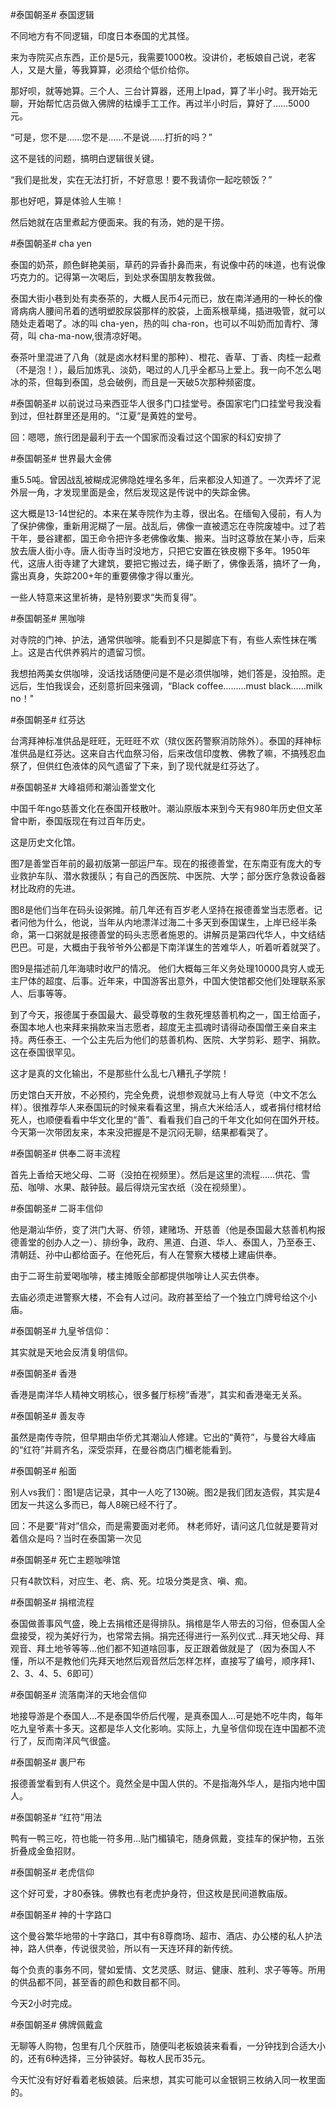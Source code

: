 #泰国朝圣# 泰国逻辑

不同地方有不同逻辑，印度日本泰国的尤其怪。

来为寺院买点东西，正价是5元，我需要1000枚。没讲价，老板娘自己说，老客人，又是大量，等我算算，必须给个低价给你。

那好呗，就等她算。三个人、三台计算器，还用上Ipad，算了半小时。我开始无聊，开始帮忙店员做入佛牌的枯燥手工工作。再过半小时后，算好了……5000元。

“可是，您不是……您不是……不是说……打折的吗？”

这不是钱的问题，搞明白逻辑很关键。

“我们是批发，实在无法打折，不好意思！要不我请你一起吃顿饭？”

那也好吧，算是体验人生嘛！

然后她就在店里煮起方便面来。我的有汤，她的是干捞。


#泰国朝圣# cha yen

泰国的奶茶，颜色鲜艳美丽，草药的异香扑鼻而来，有说像中药的味道，也有说像巧克力的。记得第一次喝后，到处求泰国朋友教我做。

泰国大街小巷到处有卖泰茶的，大概人民币4元而已，放在南洋通用的一种长的像肾病病人腰间吊着的透明塑胶尿袋那样的胶袋，上面系根草绳，插进吸管，就可以随处走着喝了。冰的叫 cha-yen，热的叫 cha-ron，也可以不叫奶而加青柠、薄荷，叫 cha-ma-now,很清凉好喝。

泰茶叶里混进了八角（就是卤水材料里的那种）、橙花、香草、丁香、肉桂一起煮（不是泡！），最后加炼乳、淡奶，喝过的人几乎全都马上爱上。我一向不怎么喝冰的茶，但每到泰国，总会破例，而且是一天破5次那种频密度。


#泰国朝圣# 以前说过马来西亚华人很多门口挂堂号。泰国家宅门口挂堂号我没看到过，但社群里还是用的。“江夏”是黄姓的堂号。 


回：嗯嗯，旅行团是最利于去一个国家而没看过这个国家的科幻安排了


#泰国朝圣# 世界最大金佛

重5.5吨。曾因战乱被糊成泥佛隐姓埋名多年，后来都没人知道了。一次弄坏了泥外层一角，才发现里面是金，然后发现这是传说中的失踪金佛。

这大概是13-14世纪的。本来在某寺院作为主尊，很出名。在缅甸入侵前，有人为了保护佛像，重新用泥糊了一层。战乱后，佛像一直被遗忘在寺院废墟中。过了若干年，曼谷建都，国王命令把许多老佛像收集、搬来。当时这尊放在某小寺，后来放去唐人街小寺。唐人街寺当时没地方，只把它安置在铁皮棚下多年。1950年代，这唐人街寺建了大建筑，要把它搬过去，绳子断了，佛像丢落，搞坏了一角，露出真身，失踪200+年的重要佛像才得以重光。

一些人特意来这里祈祷，是特别要求“失而复得”。



#泰国朝圣# 黑咖啡

对寺院的门神、护法，通常供咖啡。能看到不只是脚底下有，有些人索性抹在嘴上。这是古代供养鸦片的遗留习惯。

我想拍两美女供咖啡，没话找话随便问是不是必须供咖啡，她们答是，没拍照。走远后，生怕我误会，还刻意折回来强调，“Black coffee………must black……milk no！"


#泰国朝圣# 红芬达

台湾拜神标准供品是旺旺，无旺旺不欢（殡仪医药警察消防除外）。泰国的拜神标准供品是红芬达。这来自古代血祭习俗，后来改信印度教、佛教了嘛，不搞残忍血祭了，但供红色液体的风气遗留了下来，到了现代就是红芬达了。



#泰国朝圣# 大峰祖师和潮汕善堂文化

中国千年ngo慈善文化在泰国开枝散叶。潮汕原版本来到今天有980年历史但文革曾中断，泰国版现在有过百年历史。

这是历史文化馆。

图7是善堂百年前的最初版第一部运尸车。现在的报德善堂，在东南亚有庞大的专业救护车队、潜水救援队；有自己的西医院、中医院、大学；部分医疗急救设备器材比政府的先进。

图8是他们当年在码头设粥摊。前几年还有百岁老人坚持在报德善堂当志愿者。记者问他为什么，他说，当年从内地漂洋过海二十多天到泰国谋生，上岸已经半条命，第一口粥就是报德善堂的码头志愿者施恩的。讲解员是第四代华人，中文结结巴巴。可是，大概由于我爷爷外公都是下南洋谋生的苦难华人，听着听着就哭了。

图9是描述前几年海啸时收尸的情况。 他们大概每三年义务处理10000具穷人或无主尸体的超度、后事。近年来，中国游客出意外，中国大使馆都交他们处理联系家人、后事等等。

到了今天，报德属于泰国最大、最受尊敬的生救死埋慈善机构之一，国王给面子，泰国本地人也来拜来捐款来当志愿者，超度无主孤魂时请得动泰国僧王亲自来主持。两任泰王、一个公主先后为他们的慈善机构、医院、大学剪彩、题字、捐款。这在泰国很罕见。

这才是真的文化输出，不是那些什么乱七八糟孔子学院！

历史馆白天开放，不必预约，完全免费，说想参观就马上有人导览（中文不怎么样）。很推荐华人来泰国玩的时候来看看这里，捐点大米给活人，或者捐付棺材给死人，也顺便看看中华文化里的“善”、看看我们自己的千年文化如何在国外开枝。今天第一次带团友来，本来没把握是不是沉闷无聊，结果都看哭了。



#泰国朝圣# 供奉二哥丰流程

首先上香给天地父母、二哥（没拍在视频里）。然后是这里的流程……供花、雪茄、咖啡、水果、敲钟鼓。最后得烧元宝衣纸（没在视频里）。



#泰国朝圣# 二哥丰信仰

他是潮汕华侨，变了洪门大哥、侨领，建赌场、开慈善（他是泰国最大慈善机构报德善堂的创办人之一）、排纷争，政府、黑道、白道、华人、泰国人，乃至泰王、清朝廷、孙中山都给面子。在他死后，有人在警察大楼楼上建庙供奉。

由于二哥生前爱喝咖啡，楼主摊贩全部都提供咖啡让人买去供奉。

去庙必须走进警察大楼，不会有人过问。政府甚至给了一个独立门牌号给这个小庙。


#泰国朝圣# 九皇爷信仰：

其实就是天地会反清复明信仰。

#泰国朝圣# 香港

香港是南洋华人精神文明核心，很多餐厅标榜“香港”，其实和香港毫无关系。


#泰国朝圣# 善友寺

虽然是南传寺院，但早期由华侨尤其潮汕人修建。它出的“黄符”，与曼谷大峰庙的“红符”并肩齐名，深受崇拜，在曼谷商店门楣老能看到。


#泰国朝圣# 船面

别人vs我们：图1是店记录，其中一人吃了130碗。图2是我们团友造假，其实是4团友一共这么多而已，每人8碗已经不行了。 ​​​​

回：不是要“背对”信众，而是需要面对老师。
林老师好，请问这几位就是要背对着信众是吗？当时在泰国第一次见


#泰国朝圣# 死亡主题咖啡馆

只有4款饮料，对应生、老、病、死。垃圾分类是贪、嗔、痴。


#泰国朝圣# 捐棺流程

泰国做善事风气盛，晚上去捐棺还是得排队。捐棺是华人带去的习俗，但泰国人全盘接受，视为美好行为，也常常去捐。捐完还得进行一系列仪式…拜天地父母、拜观音、拜土地爷等等…他们都不知道啥回事，反正跟着做就是了（因为泰国人不懂，所以不是教他们先拜天地然后观音然后怎样怎样，直接写了编号，顺序拜1、2、3、4、5、6即可）


#泰国朝圣# 流落南洋的天地会信仰

地接导游是个泰国人…不是泰国华侨后代喔，是真泰国人…可是她不吃牛肉，每年吃九皇爷素十多天。这都是华人文化影响。实际上，九皇爷信仰现在连中国都不流行了，反而南洋风气很盛。 

#泰国朝圣# 裹尸布

报德善堂看到有人供这个。竟然全是中国人供的。不是指海外华人，是指内地中国人。


#泰国朝圣# “红符”用法

鸭有一鸭三吃，符也能一符多用…贴门楣镇宅，随身佩戴，变挂车的保护物，五张折叠成金鱼招财。 ​​​​


#泰国朝圣# 老虎信仰

这个好可爱，才80泰铢。佛教也有老虎护身符，但这枚是民间道教庙版。 

#泰国朝圣# 神的十字路口

这个曼谷繁华地带的十字路口，其中有8尊商场、超市、酒店、办公楼的私人护法神，路人供奉，传说很灵验，所以有一天连环拜的新传统。

每个负责的事务不同，譬如爱情、文艺灵感、财运、健康、胜利、求子等等。所用的供品都不同，甚至香的颜色和数目都不同。

今天2小时完成。


#泰国朝圣# 佛牌佩戴盒

无聊等人购物，包里有几个厌胜币，随便叫老板娘装来看看，一分钟找到合适大小的，还有6种选择，三分钟装好。每枚人民币35元。

今天忙没有好好看着老板娘装。后来想，其实可能可以金银铜三枚纳入同一枚里面的。










